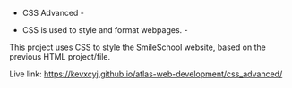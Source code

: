 - CSS Advanced -

 - CSS is used to style and format webpages. -

This project uses CSS to style the SmileSchool website, based on the previous HTML project/file.

Live link: https://kevxcyj.github.io/atlas-web-development/css_advanced/
